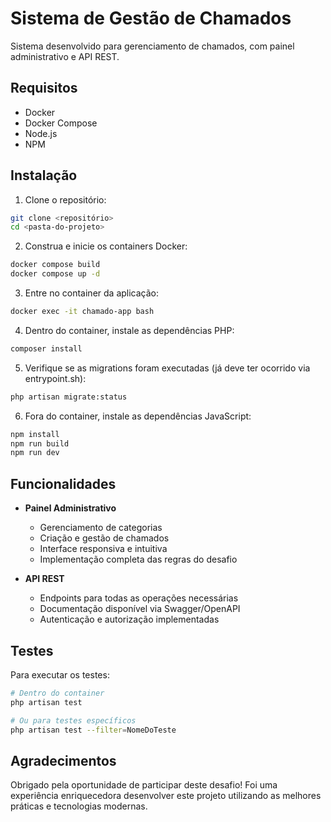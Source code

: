 # Sistema de Gestão de Chamados

Sistema desenvolvido para gerenciamento de chamados, com painel administrativo e API REST.

## Requisitos

- Docker
- Docker Compose
- Node.js
- NPM

## Instalação

1. Clone o repositório:
```bash
git clone <repositório>
cd <pasta-do-projeto>
```

2. Construa e inicie os containers Docker:
```bash
docker compose build
docker compose up -d
```

3. Entre no container da aplicação:
```bash
docker exec -it chamado-app bash
```

4. Dentro do container, instale as dependências PHP:
```bash
composer install
```

5. Verifique se as migrations foram executadas (já deve ter ocorrido via entrypoint.sh):
```bash
php artisan migrate:status
```

6. Fora do container, instale as dependências JavaScript:
```bash
npm install
npm run build
npm run dev
```

## Funcionalidades

- **Painel Administrativo**
  - Gerenciamento de categorias
  - Criação e gestão de chamados
  - Interface responsiva e intuitiva
  - Implementação completa das regras do desafio

- **API REST**
  - Endpoints para todas as operações necessárias
  - Documentação disponível via Swagger/OpenAPI
  - Autenticação e autorização implementadas

## Testes

Para executar os testes:

```bash
# Dentro do container
php artisan test

# Ou para testes específicos
php artisan test --filter=NomeDoTeste
```

## Agradecimentos

Obrigado pela oportunidade de participar deste desafio! Foi uma experiência enriquecedora desenvolver este projeto utilizando as melhores práticas e tecnologias modernas.